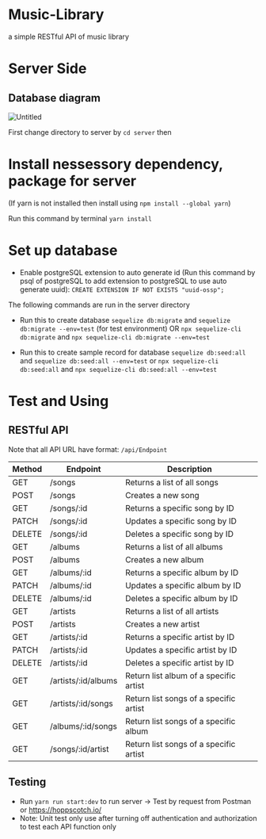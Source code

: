 # Music-Library
a simple RESTful API of music library
# Server Side

## Database diagram

![Untitled](https://github.com/DangQuangHuy277/Music-Library/assets/62865419/72e060b5-a0ee-4b86-9d1f-921ce6e811ec)

First change directory to server by ```cd server``` then

# Install nessessory dependency, package for server
(If yarn is not installed then install using ```npm install --global yarn```)

Run this command by terminal
```yarn install```

# Set up database
- Enable postgreSQL extension to auto generate id 
(Run this command by psql of postgreSQL to add extension to postgreSQL to use auto generate uuid):
```CREATE EXTENSION IF NOT EXISTS "uuid-ossp";```

The following commands are run in the server directory

- Run this to create database 
```sequelize db:migrate``` and ```sequelize db:migrate --env=test``` (for test environment)
 OR
```npx sequelize-cli db:migrate``` and ```npx sequelize-cli db:migrate --env=test```

- Run this to create sample record for database
```sequelize db:seed:all``` and ```sequelize db:seed:all --env=test```
or
```npx sequelize-cli db:seed:all``` and ```npx sequelize-cli db:seed:all --env=test```

# Test and Using
## RESTful API

Note that all API URL have format: `/api/Endpoint`

| Method | Endpoint | Description |
| ------ | ---------| ----------- |
| GET | /songs | Returns a list of all songs |
| POST | /songs | Creates a new song |
| GET | /songs/\:id | Returns a specific song by ID|
| PATCH | /songs/\:id | Updates a specific song by ID|
| DELETE | /songs/\:id | Deletes a specific song by ID|
| GET | /albums | Returns a list of all albums |
| POST | /albums | Creates a new album |
| GET | /albums/\:id | Returns a specific album by ID |
| PATCH | /albums/\:id | Updates a specific album by ID |
| DELETE | /albums/\:id | Deletes a specific album by ID |
| GET | /artists | Returns a list of all artists |
| POST | /artists | Creates a new artist |
| GET | /artists/\:id | Returns a specific artist by ID |
| PATCH | /artists/\:id | Updates a specific artist by ID |
| DELETE | /artists/\:id | Deletes a specific artist by ID |
| GET | /artists/\:id/albums | Return list album of a specific artist |
| GET | /artists/\:id/songs | Return list songs of a specific artist |
| GET | /albums/\:id/songs | Return list songs of a specific album |
| GET | /songs/\:id/artist | Return list songs of a specific artist |

## Testing
- Run ```yarn run start:dev``` to run server -> Test by request from Postman or https://hoppscotch.io/
- Note: Unit test only use after turning off authentication and authorization to test each API function only

